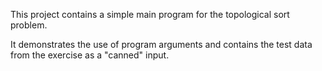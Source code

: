 This project contains a simple main program for the topological sort problem. 

It demonstrates the use of program arguments and contains the test data from the exercise as a "canned" input.